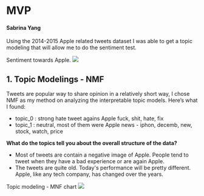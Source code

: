 # MVP
#### Sabrina Yang

Using the 2014-2015 Apple related tweets dataset I was able to get a topic modeling that will allow me to do the sentiment test.

Sentiment towards Apple.
<img src="https://github.com/dieguque/project5/blob/51167eb721b4f4d72f07d67ebebf183300d6256e/charts/sentiment.png">


## 1. Topic Modelings - NMF

Tweets are popular way to share opinion in a relatively short way, I chose NMF as my method on analyzing the interpretable topic models. Here’s what I found:


- topic_0 : strong hate tweet agains Apple fuck, shit, hate, fix
- topic_1 : neutral, most of them were Apple news - iphon, decemb, new, stock, watch, price

**What do the topics tell you about the overall structure of the data?**
-  Most of tweets are contain a negative image of Apple. People tend to tweet when they have a bad experience or are again Apple.
-  The tweets are quite old. Today's performance will be pretty different. Apple, like any tech company, has changed over the years.

Topic modeling - MNF chart
<img src="https://github.com/dieguque/project5/blob/51167eb721b4f4d72f07d67ebebf183300d6256e/charts/topics.png">
